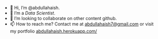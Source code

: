 - 👋 Hi, I’m @abdullahaish.
- 👀 I’m a <em>Data Scientist</em>.
- 💞️ I’m looking to collaborate on other content github.
- 📫 How to reach me? Contact me at abdullahaish7@gmail.com or visit my portfolio <a href="https://abdullahaish.herokuapp.com/" target = "_blank">abdullahaish.herokuapp.com/</a>
<!---
abdullahaish/abdullahaish is a ✨ special ✨ repository because its `README.md` (this file) appears on your GitHub profile.
You can click the Preview link to take a look at your changes.
--->
